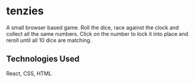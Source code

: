 # tenzies
 A small browser based game. Roll the dice, race against the clock and collect all the same numbers. Click on the number to lock it into place and reroll until all 10 dice are matching.

 ## Technologies Used
 React, CSS, HTML

